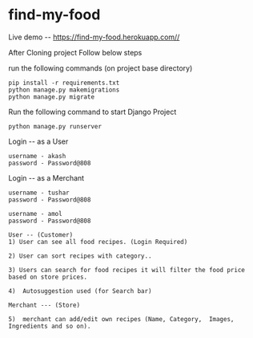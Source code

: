 # find-my-food

Live demo --  https://find-my-food.herokuapp.com//


After Cloning project Follow below steps


run the following commands (on project base directory) 
```
pip install -r requirements.txt
python manage.py makemigrations
python manage.py migrate
```


Run the following command to start Django Project
```
python manage.py runserver 
```

Login -- as a User

```
username - akash
password - Password@808
```

Login -- as a Merchant

```
username - tushar
password - Password@808

username - amol
password - Password@808
```

```
User -- (Customer)
1) User can see all food recipes. (Login Required)

2) User can sort recipes with category..

3) Users can search for food recipes it will filter the food price based on store prices.

4)  Autosuggestion used (for Search bar)
 
Merchant --- (Store)

5)  merchant can add/edit own recipes (Name, Category,  Images, Ingredients and so on).

```
